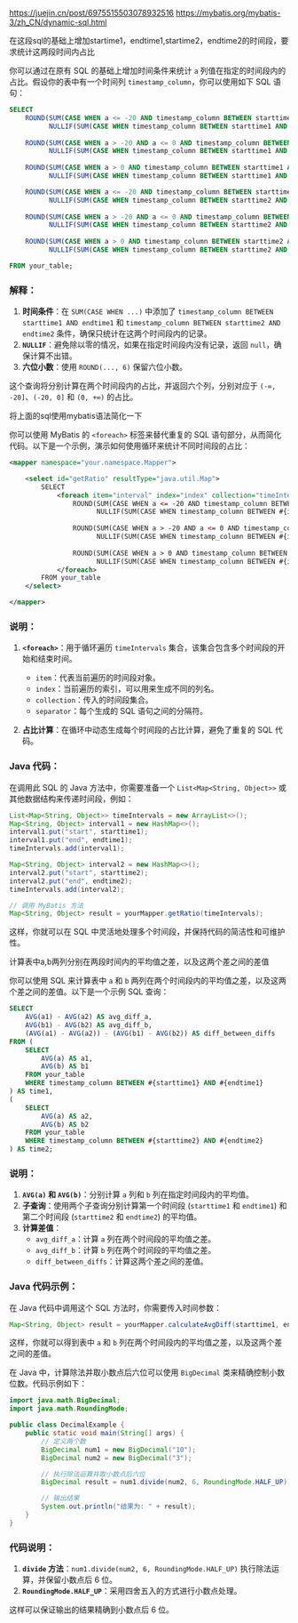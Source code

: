 https://juejin.cn/post/6975515503078932516
https://mybatis.org/mybatis-3/zh_CN/dynamic-sql.html

在这段sql的基础上增加startime1，endtime1,startime2，endtime2的时间段，要求统计这两段时间内占比


你可以通过在原有 SQL 的基础上增加时间条件来统计 `a` 列值在指定的时间段内的占比。假设你的表中有一个时间列 `timestamp_column`，你可以使用如下 SQL 语句：

```sql
SELECT
    ROUND(SUM(CASE WHEN a <= -20 AND timestamp_column BETWEEN starttime1 AND endtime1 THEN 1 ELSE 0 END) / 
          NULLIF(SUM(CASE WHEN timestamp_column BETWEEN starttime1 AND endtime1 THEN 1 ELSE 0 END), 0) * 100, 6) AS ratio_negative_20_time1,
    
    ROUND(SUM(CASE WHEN a > -20 AND a <= 0 AND timestamp_column BETWEEN starttime1 AND endtime1 THEN 1 ELSE 0 END) / 
          NULLIF(SUM(CASE WHEN timestamp_column BETWEEN starttime1 AND endtime1 THEN 1 ELSE 0 END), 0) * 100, 6) AS ratio_negative_to_zero_time1,
    
    ROUND(SUM(CASE WHEN a > 0 AND timestamp_column BETWEEN starttime1 AND endtime1 THEN 1 ELSE 0 END) / 
          NULLIF(SUM(CASE WHEN timestamp_column BETWEEN starttime1 AND endtime1 THEN 1 ELSE 0 END), 0) * 100, 6) AS ratio_positive_time1,

    ROUND(SUM(CASE WHEN a <= -20 AND timestamp_column BETWEEN starttime2 AND endtime2 THEN 1 ELSE 0 END) / 
          NULLIF(SUM(CASE WHEN timestamp_column BETWEEN starttime2 AND endtime2 THEN 1 ELSE 0 END), 0) * 100, 6) AS ratio_negative_20_time2,
    
    ROUND(SUM(CASE WHEN a > -20 AND a <= 0 AND timestamp_column BETWEEN starttime2 AND endtime2 THEN 1 ELSE 0 END) / 
          NULLIF(SUM(CASE WHEN timestamp_column BETWEEN starttime2 AND endtime2 THEN 1 ELSE 0 END), 0) * 100, 6) AS ratio_negative_to_zero_time2,
    
    ROUND(SUM(CASE WHEN a > 0 AND timestamp_column BETWEEN starttime2 AND endtime2 THEN 1 ELSE 0 END) / 
          NULLIF(SUM(CASE WHEN timestamp_column BETWEEN starttime2 AND endtime2 THEN 1 ELSE 0 END), 0) * 100, 6) AS ratio_positive_time2

FROM your_table;
```

### 解释：
1. **时间条件**：在 `SUM(CASE WHEN ...)` 中添加了 `timestamp_column BETWEEN starttime1 AND endtime1` 和 `timestamp_column BETWEEN starttime2 AND endtime2` 条件，确保只统计在这两个时间段内的记录。
2. **`NULLIF`**：避免除以零的情况，如果在指定时间段内没有记录，返回 `null`，确保计算不出错。
3. **六位小数**：使用 `ROUND(..., 6)` 保留六位小数。

这个查询将分别计算在两个时间段内的占比，并返回六个列，分别对应于 `(-∞, -20]`、`(-20, 0]` 和 `(0, +∞)` 的占比。



将上面的sql使用mybatis语法简化一下


你可以使用 MyBatis 的 `<foreach>` 标签来替代重复的 SQL 语句部分，从而简化代码。以下是一个示例，演示如何使用循环来统计不同时间段的占比：

```xml
<mapper namespace="your.namespace.Mapper">

    <select id="getRatio" resultType="java.util.Map">
        SELECT
            <foreach item="interval" index="index" collection="timeIntervals" separator=",">
                ROUND(SUM(CASE WHEN a <= -20 AND timestamp_column BETWEEN #{interval.start} AND #{interval.end} THEN 1 ELSE 0 END) / 
                      NULLIF(SUM(CASE WHEN timestamp_column BETWEEN #{interval.start} AND #{interval.end} THEN 1 ELSE 0 END), 0) * 100, 6) AS ratio_negative_20_time${index + 1},
                
                ROUND(SUM(CASE WHEN a > -20 AND a <= 0 AND timestamp_column BETWEEN #{interval.start} AND #{interval.end} THEN 1 ELSE 0 END) / 
                      NULLIF(SUM(CASE WHEN timestamp_column BETWEEN #{interval.start} AND #{interval.end} THEN 1 ELSE 0 END), 0) * 100, 6) AS ratio_negative_to_zero_time${index + 1},
                
                ROUND(SUM(CASE WHEN a > 0 AND timestamp_column BETWEEN #{interval.start} AND #{interval.end} THEN 1 ELSE 0 END) / 
                      NULLIF(SUM(CASE WHEN timestamp_column BETWEEN #{interval.start} AND #{interval.end} THEN 1 ELSE 0 END), 0) * 100, 6) AS ratio_positive_time${index + 1}
            </foreach>
        FROM your_table
    </select>

</mapper>
```

### 说明：
1. **`<foreach>`**：用于循环遍历 `timeIntervals` 集合，该集合包含多个时间段的开始和结束时间。
    - `item`：代表当前遍历的时间段对象。
    - `index`：当前遍历的索引，可以用来生成不同的列名。
    - `collection`：传入的时间段集合。
    - `separator`：每个生成的 SQL 语句之间的分隔符。

2. **占比计算**：在循环中动态生成每个时间段的占比计算，避免了重复的 SQL 代码。

### Java 代码：
在调用此 SQL 的 Java 方法中，你需要准备一个 `List<Map<String, Object>>` 或其他数据结构来传递时间段，例如：

```java
List<Map<String, Object>> timeIntervals = new ArrayList<>();
Map<String, Object> interval1 = new HashMap<>();
interval1.put("start", starttime1);
interval1.put("end", endtime1);
timeIntervals.add(interval1);

Map<String, Object> interval2 = new HashMap<>();
interval2.put("start", starttime2);
interval2.put("end", endtime2);
timeIntervals.add(interval2);

// 调用 MyBatis 方法
Map<String, Object> result = yourMapper.getRatio(timeIntervals);
```

这样，你就可以在 SQL 中灵活地处理多个时间段，并保持代码的简洁性和可维护性。




计算表中a,b两列分别在两段时间内的平均值之差，以及这两个差之间的差值

你可以使用 SQL 来计算表中 `a` 和 `b` 两列在两个时间段内的平均值之差，以及这两个差之间的差值。以下是一个示例 SQL 查询：

```sql
SELECT
    AVG(a1) - AVG(a2) AS avg_diff_a,
    AVG(b1) - AVG(b2) AS avg_diff_b,
    (AVG(a1) - AVG(a2)) - (AVG(b1) - AVG(b2)) AS diff_between_diffs
FROM (
    SELECT
        AVG(a) AS a1,
        AVG(b) AS b1
    FROM your_table
    WHERE timestamp_column BETWEEN #{starttime1} AND #{endtime1}
) AS time1,
(
    SELECT
        AVG(a) AS a2,
        AVG(b) AS b2
    FROM your_table
    WHERE timestamp_column BETWEEN #{starttime2} AND #{endtime2}
) AS time2;
```

### 说明：
1. **`AVG(a)` 和 `AVG(b)`**：分别计算 `a` 列和 `b` 列在指定时间段内的平均值。
2. **子查询**：使用两个子查询分别计算第一个时间段 (`starttime1` 和 `endtime1`) 和第二个时间段 (`starttime2` 和 `endtime2`) 的平均值。
3. **计算差值**：
   - `avg_diff_a`：计算 `a` 列在两个时间段的平均值之差。
   - `avg_diff_b`：计算 `b` 列在两个时间段的平均值之差。
   - `diff_between_diffs`：计算这两个差之间的差值。

### Java 代码示例：
在 Java 代码中调用这个 SQL 方法时，你需要传入时间参数：

```java
Map<String, Object> result = yourMapper.calculateAvgDiff(starttime1, endtime1, starttime2, endtime2);
```

这样，你就可以得到表中 `a` 和 `b` 列在两个时间段内的平均值之差，以及这两个差之间的差值。







在 Java 中，计算除法并取小数点后六位可以使用 `BigDecimal` 类来精确控制小数位数。代码示例如下：

```java
import java.math.BigDecimal;
import java.math.RoundingMode;

public class DecimalExample {
    public static void main(String[] args) {
        // 定义两个数
        BigDecimal num1 = new BigDecimal("10");
        BigDecimal num2 = new BigDecimal("3");

        // 执行除法运算并取小数点后六位
        BigDecimal result = num1.divide(num2, 6, RoundingMode.HALF_UP);

        // 输出结果
        System.out.println("结果为: " + result);
    }
}
```

### 代码说明：
1. **`divide` 方法**：`num1.divide(num2, 6, RoundingMode.HALF_UP)` 执行除法运算，并保留小数点后 6 位。
2. **`RoundingMode.HALF_UP`**：采用四舍五入的方式进行小数点处理。

这样可以保证输出的结果精确到小数点后 6 位。